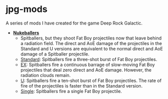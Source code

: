 # jpg-mods
 A series of mods I have created for the game Deep Rock Galactic.

- [**Nukeballers**](https://github.com/pH-JPEG/jpg-mods/tree/main/Nukeballers)
  - Spitballers, but they shoot Fat Boy projectiles now that leave behind a radiation field. The direct and AoE damage of the projectiles in the Standard and U versions are equivalent to the normal direct and AoE damage of a Spitballer projectile.
  - [Standard](https://github.com/pH-JPEG/jpg-mods/blob/main/Nukeballers/Nukeballers.pak): Spitballers fire a three-shot burst of Fat Boy projectiles.
  - [EX](https://github.com/pH-JPEG/jpg-mods/blob/main/Nukeballers/NukeballersEX.pak): Spitballers fire a continuous barrage of slow-moving Fat Boy projectiles that deal zero direct and AoE damage. However, the radiation clouds remain.
  - [U](https://github.com/pH-JPEG/jpg-mods/blob/main/Nukeballers/NukeballersU.pak): Spitballers fire a ten-shot burst of Fat Boy projectiles. The rate of fire of the projectiles is faster than in the Standard version.
  - [Single](https://github.com/pH-JPEG/jpg-mods/blob/main/Nukeballers/NukeballersSingle.pak): Spitballers fire a single Fat Boy projectile.
